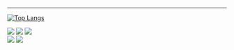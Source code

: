 ----------------
[![Top Langs](https://github-readme-stats.vercel.app/api/top-langs/?username=Park-jun-seo&layout=compact)](https://github.com/Park-jun-seo/github-readme-stats)
<div align="left">
  	<img src="https://img.shields.io/badge/ROS_noetic-22314E?style=for-the-badge&logo=ros&logoColor=white" />
    <img src="https://img.shields.io/badge/ROS2_foxy-22314E?style=for-the-badge&logo=ros&logoColor=white" />
  <img src="https://img.shields.io/badge/ROS2_humble-22314E?style=for-the-badge&logo=ros&logoColor=white" />
</div>

<div align="left">
  	<img src="https://img.shields.io/badge/Python-3776AB?style=for-the-badge&logo=Python&logoColor=white" />
  	<img src="https://img.shields.io/badge/C++-00599C?style=for-the-badge&logo=C++&logoColor=white" />
</div>
</div>




